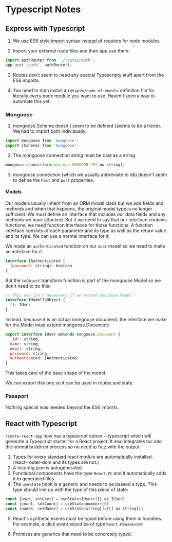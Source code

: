 # Typescript Notes

## Express with Typescript

1. We use ES6 style import syntax instead of requires for node modules

2. Import your external route files and then app.use them:

```js
import authRouter from './routes/auth';
app.use('/auth', authRouter);
```

3. Routes don't seem to need any special Typescripty stuff apart from the ES6 imports.

4. You need to npm install an `@types/name-of-module` definition file for literally every node module you want to use. Haven't seen a way to automate this yet.

### Mongoose

1. mongoose.Schema doesn't seem to be defined (seems to be a trend). We had to import both individually:

```js
import mongoose from 'mongoose';
import {Schema} from 'mongoose';
```

2. The mongoose connection string must be cast as a string:

```js
mongoose.connect(process.env.MONGODB_URI as string);
```

3. mongoose.connection (which we usually abbreviate to db) doesn't seem to define the `host` and `port` properties.

#### Models

Our models usually inherit from an ORM model class but we add fields and methods and when that happens, the original model type is no longer sufficient. We must define an interface that includes our data fields and any methods we have attached. But if we need to say that our interface contains functions, we need function interfaces for those functions. A function interface consists of each parameter and its type as well as the return value and its type. We can use a normal interface for it:

We made an `authenticated` function on our `user` model so we need to make an interface for it:

```js
interface IAuthenticated {
  (password: string): boolean
}
```

But the `toObject` transform function is part of the mongoose Model so we don't need to do this:

```js
// This one isn't necessary if we extend mongoose.Model
interface IModelToObject {
  (): IUser
}
```

Instead, because it is an actual mongoose document, the interface we make for the Model must extend mongoose.Document:

```js
export interface IUser extends mongoose.Document {
  _id?: string;
  name: string;
  email: string;
  password: string;
  authenticated: IAuthenticated;
}
```

This takes care of the base shape of the model.

We can export this one so it can be used in routes and state.

### Passport

Nothing special was needed beyond the ES6 imports.

## React with Typescript

`create-react-app` now has a typescript option --typescript which will generate a Typescript starter for a React project. It also integrates tsc into the normal build/run process so no need to futz with the output.

1. Types for every standard react module are automatically installed. (react-router-dom and its types are not.)
2. A tsconfig.json is autogenerated.
3. Functional components have the type `React.FC` and it automatically adds it to generated files.
4. The `useState` hook is a generic and needs to be passed a type. This type should line up with the type of this piece of state:

```js
const [user, setUser] = useState<IUser>({} as IUser)
const [count, setCount] = useState<number>(0)
const [names, setNames] = useState<string[]>([] as string[])
```

5. React's synthetic events must be typed before using them in handlers. For example, a click event would be of type `React.MouseEvent`

6. Promises are generics that need to be concretely typed.

